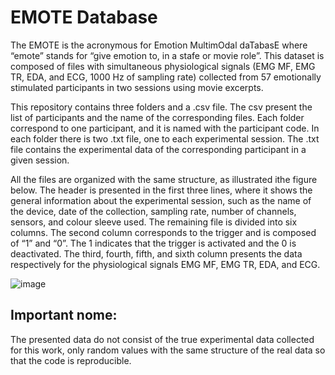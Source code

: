 # EMOTE Database

The EMOTE is the acronymous for Emotion MultimOdal daTabasE where “emote” stands for “give emotion to, in a stafe or movie role”. This dataset is composed of files with simultaneous physiological signals (EMG MF, EMG TR, EDA, and ECG, 1000 Hz of sampling rate) collected from 57 emotionally stimulated participants in two sessions using movie excerpts.

This repository contains three folders and a .csv file. The csv present the list of participants and the name of the corresponding files. Each folder correspond to one participant, and it is named with the participant code. In each folder there is two .txt file, one to each experimental session. The .txt file contains the experimental data of the corresponding participant in a given session.

All the files are organized with the same structure, as illustrated ithe figure below. The header is presented in the first three lines, where it shows the general information about the experimental session, such as the name of the device, date of the collection, sampling rate, number of channels, sensors, and colour sleeve used. The remaining file is divided into six columns. The second column corresponds to the trigger and is composed of “1” and “0”. The 1 indicates that the trigger is activated and the 0 is deactivated. The third, fourth, fifth, and sixth column presents the data respectively for the physiological signals EMG MF, EMG TR, EDA, and ECG.

![image](https://user-images.githubusercontent.com/95349173/211217788-a88cee84-b64f-4325-9a57-f84141226022.png)

## **Important nome**:
The presented data do not consist of the true experimental data collected for this work, only random values with the same structure of the real data so that the code is reproducible.
